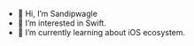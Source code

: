 - 👋 Hi, I’m Sandipwagle
- 👀 I’m interested in Swift.
- 🌱 I’m currently learning about iOS ecosystem.
